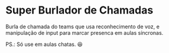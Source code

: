 # Super Burlador de Chamadas
Burla de chamada do teams que usa reconhecimento de voz, e manipulação de input para marcar presenca em aulas síncronas.

PS.: Só use em aulas chatas. 😆
